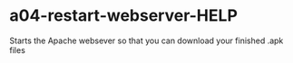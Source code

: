  #	a04-restart-webserver-HELP
 
 Starts the Apache websever so that you can download your finished .apk files
 
 
 
